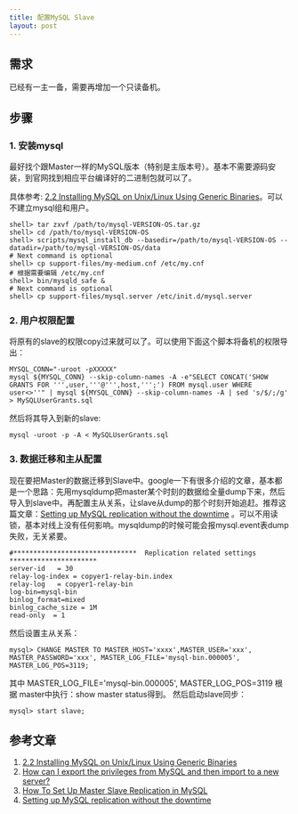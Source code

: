 ```yaml
---
title: 配置MySQL Slave
layout: post
---
```



需求
----

已经有一主一备，需要再增加一个只读备机。


步骤
----

### 1. 安装mysql

最好找个跟Master一样的MySQL版本（特别是主版本号）。基本不需要源码安装，到官网找到相应平台编译好的二进制包就可以了。

具体参考: [2.2 Installing MySQL on Unix/Linux Using Generic Binaries](http://dev.mysql.com/doc/refman/5.1/en/binary-installation.html)。可以不建立mysql组和用户。

	shell> tar zxvf /path/to/mysql-VERSION-OS.tar.gz
	shell> cd /path/to/mysql-VERSION-OS
	shell> scripts/mysql_install_db --basedir=/path/to/mysql-VERSION-OS --datadir=/path/to/mysql-VERSION-OS/data
	# Next command is optional
	shell> cp support-files/my-medium.cnf /etc/my.cnf 
	# 根据需要编辑 /etc/my.cnf 
	shell> bin/mysqld_safe &
	# Next command is optional
	shell> cp support-files/mysql.server /etc/init.d/mysql.server	

### 2. 用户权限配置

将原有的slave的权限copy过来就可以了。可以使用下面这个脚本将备机的权限导出：

	MYSQL_CONN="-uroot -pXXXXX"
	mysql ${MYSQL_CONN} --skip-column-names -A -e"SELECT CONCAT('SHOW GRANTS FOR ''',user,'''@''',host,''';') FROM mysql.user WHERE user<>''" | mysql ${MYSQL_CONN} --skip-column-names -A | sed 's/$/;/g' > MySQLUserGrants.sql

然后将其导入到新的slave:

	mysql -uroot -p -A < MySQLUserGrants.sql	


### 3. 数据迁移和主从配置

现在要把Master的数据迁移到Slave中。google一下有很多介绍的文章，基本都是一个思路：先用mysqldump把master某个时刻的数据给全量dump下来，然后导入到slave中。再配置主从关系，让slave从dump的那个时刻开始追赶。推荐这篇文章：[Setting up MySQL replication without the downtime](http://plusbryan.com/mysql-replication-without-downtime) 。可以不用读锁，基本对线上没有任何影响。mysqldump的时候可能会报mysql.event表dump失败，无关紧要。

	#*******************************  Replication related settings **********************
	server-id 	= 30
	relay-log-index = copyer1-relay-bin.index
	relay-log	= copyer1-relay-bin
	log-bin=mysql-bin
	binlog_format=mixed
	binlog_cache_size = 1M
	read-only  = 1 

然后设置主从关系：

	mysql> CHANGE MASTER TO MASTER_HOST='xxxx',MASTER_USER='xxx', MASTER_PASSWORD='xxx', MASTER_LOG_FILE='mysql-bin.000005', MASTER_LOG_POS=3119;

其中 MASTER_LOG_FILE='mysql-bin.000005', MASTER_LOG_POS=3119 根据 master中执行：show master status得到。
然后启动slave同步：

	mysql> start slave;


参考文章
--------

1. [2.2 Installing MySQL on Unix/Linux Using Generic Binaries](http://dev.mysql.com/doc/refman/5.1/en/binary-installation.html)
2. [How can I export the privileges from MySQL and then import to a new server?](http://serverfault.com/questions/8860/how-can-i-export-the-privileges-from-mysql-and-then-import-to-a-new-server)
3. [How To Set Up Master Slave Replication in MySQL](https://www.digitalocean.com/community/tutorials/how-to-set-up-master-slave-replication-in-mysql)
4. [Setting up MySQL replication without the downtime](http://plusbryan.com/mysql-replication-without-downtime) 